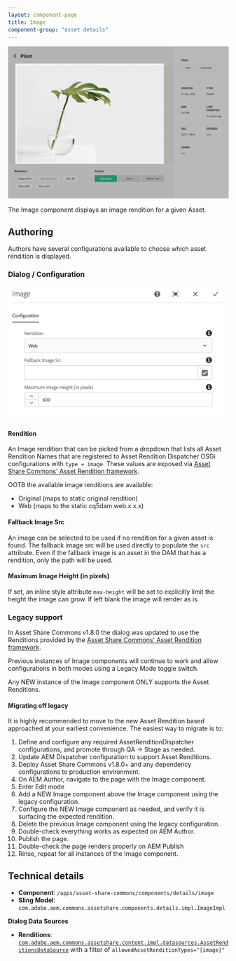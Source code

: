 ```yaml
---
layout: component-page
title: Image
component-group: "asset details"
---
```


![Image component - Center](./images/main.png)

The Image component displays an image rendition for a given Asset.

## Authoring

Authors have several configurations available to choose which asset rendition is displayed.

### Dialog / Configuration

![Image dialog](./images/dialog.png)

#### Rendition

An Image rendition that can be picked from a dropdown that lists all Asset Rendition Names that are registered to Asset Rendition Dispatcher OSGi configurations with `type = image`. These values are exposed via [Asset Share Commons' Asset Rendition framework](/asset-share-commons/pages/development/asset-renditions/).

OOTB the available image renditions are available:

* Original (maps to static original rendition)
* Web (maps to the static cq5dam.web.x.x.x)

#### Fallback Image Src

An image can be selected to be used if no rendition for a given asset is found. The fallback image src will be used directly to populate the `src` attribute. Even if the fallback image is an asset in the DAM that has a rendition, only the path will be used.

#### Maximum Image Height (in pixels)

If set, an inline style attribute `max-height` will be set to explicitly limit the height the image can grow. If left blank the image will render as is.


### Legacy support

In Asset Share Commons v1.8.0 the dialog was updated to use the Renditions provided by the [Asset Share Commons' Asset Rendition framework](/asset-share-commons/pages/development/asset-renditions/).

Previous instances of Image components will continue to work and allow configurations in both modes using a Legacy Mode toggle switch.

Any NEW instance of the Image component ONLY supports the Asset Renditions.

#### Migrating off legacy

It is highly recommended to move to the new Asset Rendition based approached at your earliest convenience. The easiest way to migrate is to:

1. Define and configure any required AssetRenditionDispatcher configurations, and promote through QA -> Stage as needed.
2. Update AEM Dispatcher configuration to support Asset Renditions.
3. Deploy Asset Share Commons v1.8.0+ and any dependency configurations to production environment.
3. On AEM Author, navigate to the page with the Image component.
4. Enter Edit mode
5. Add a NEW Image component above the Image component using the legacy configuration.
6. Configure the NEW Image component as needed, and verify it is surfacing the expected rendition.
7. Delete the previous Image component using the legacy configuration.
8. Double-check everything works as expected on AEM Author.
9. Publish the page.
10. Double-check the page renders properly on AEM Publish
11. Rinse, repeat for all instances of the Image component.

## Technical details

* **Component**: `/apps/asset-share-commons/components/details/image`
* **Sling Model**: `com.adobe.aem.commons.assetshare.components.details.impl.ImageImpl`

**Dialog Data Sources**

* **Renditions**: [`com.adobe.aem.commons.assetshare.content.impl.datasources.AssetRenditionsDataSource`](https://github.com/Adobe-Marketing-Cloud/asset-share-commons/blob/develop/core/src/main/java/com/adobe/aem/commons/assetshare/content/impl/datasources/AssetRenditionsDataSource.java) with a filter of `allowedAssetRenditionTypes="[image]"`
